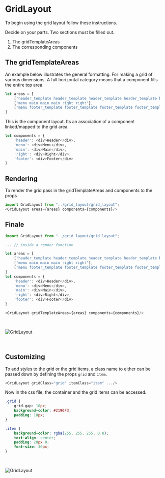 # GridLayout

To begin using the grid layout follow these instructions.

Decide on your parts. Two sections must be filled out.
1. The gridTemplateAreas
2. The corresponding components


## The gridTemplateAreas

An example below illustrates the general formatting. For making a grid
of various dimensions. A full horizontal category means that a
component fills the entire top area.
```javascript
let areas = [
    ['header_template header_template header_template header_template header_template header_template'],
    ['menu main main main right right'],
    ['menu footer_template footer_template footer_template footer_template footer_template']
]
```

This is the component layout. Its an association of a component linked/mapped 
to the grid area.
```javascript
let components = {
    'header': <div>Header</div>,
    'menu': <div>Menu</div>,
    'main': <div>Main</div>,
    'right': <div>Right</div>,
    'footer': <div>Footer</div>
}
```

## Rendering
To render the grid pass in the gridTemplateAreas and components to the props

```javascript
import GridLayout from "../grid_layout/grid_layout";
<GridLayout areas={areas} components={components}/>
```


## Finale

```javascript
import GridLayout from "../grid_layout/grid_layout";

... // inside a render function

let areas = [
    ['header_template header_template header_template header_template header_template header_template'],
    ['menu main main main right right'],
    ['menu footer_template footer_template footer_template footer_template footer_template']
]
let components = {
    'header': <div>Header</div>,
    'menu': <div>Menu</div>,
    'main': <div>Main</div>,
    'right': <div>Right</div>,
    'footer': <div>Footer</div>
}

<GridLayout gridTemplateAreas={areas} components={components}/>
```

<br>

![GridLayout](render_example.png)

<br>

## Customizing
To add styles to the grid or the grid items, a class name to either can be passed
down by defining the props ```grid``` and ```item```.

```javascript
<GridLayout gridClass="grid" itemClass="item" .../>
```

Now in the css file, the container and the grid items can be accessed.
```css
.grid {
    grid-gap: 10px;
    background-color: #2196F3;
    padding: 10px;
}

.item {
    background-color: rgba(255, 255, 255, 0.8);
    text-align: center;
    padding: 20px 0;
    font-size: 30px;
}
```
<br>

![GridLayout](styled_example.png)